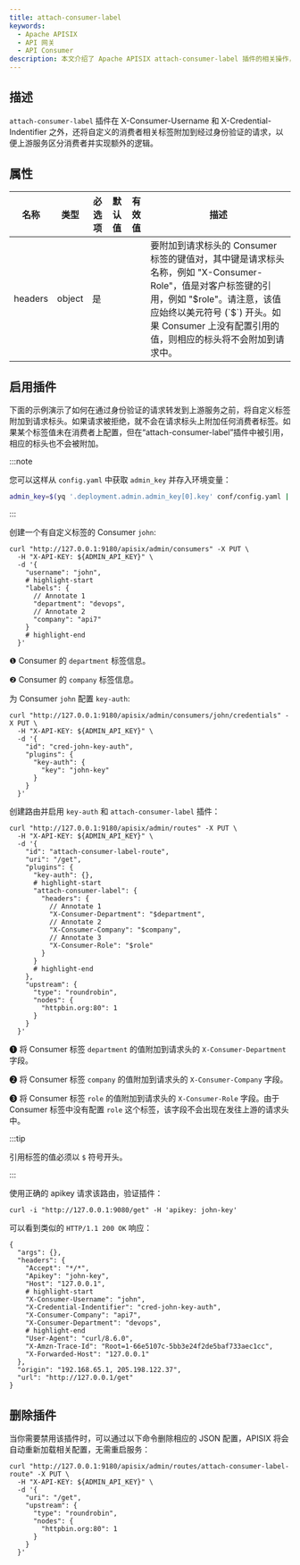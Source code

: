 ```yaml
---
title: attach-consumer-label
keywords:
  - Apache APISIX
  - API 网关
  - API Consumer
description: 本文介绍了 Apache APISIX attach-consumer-label 插件的相关操作，你可以使用此插件向上游服务传递自定义的 Consumer labels。
---
```


<!--
#
# Licensed to the Apache Software Foundation (ASF) under one or more
# contributor license agreements.  See the NOTICE file distributed with
# this work for additional information regarding copyright ownership.
# The ASF licenses this file to You under the Apache License, Version 2.0
# (the "License"); you may not use this file except in compliance with
# the License.  You may obtain a copy of the License at
#
#     http://www.apache.org/licenses/LICENSE-2.0
#
# Unless required by applicable law or agreed to in writing, software
# distributed under the License is distributed on an "AS IS" BASIS,
# WITHOUT WARRANTIES OR CONDITIONS OF ANY KIND, either express or implied.
# See the License for the specific language governing permissions and
# limitations under the License.
#
-->

## 描述

`attach-consumer-label` 插件在 X-Consumer-Username 和 X-Credential-Indentifier 之外，还将自定义的消费者相关标签附加到经过身份验证的请求，以便上游服务区分消费者并实现额外的逻辑。

## 属性

| 名称      | 类型   | 必选项  | 默认值    | 有效值    | 描述                                                                                                                                                 |
|----------|--------|--------|----------|--------|----------------------------------------------------------------------------------------------------------------------------------------------------|
| headers  | object | 是     |          |        | 要附加到请求标头的 Consumer 标签的键值对，其中键是请求标头名称，例如 "X-Consumer-Role"，值是对客户标签键的引用，例如 "$role"。请注意，该值应始终以美元符号 (`$`) 开头。如果 Consumer 上没有配置引用的值，则相应的标头将不会附加到请求中。 |

## 启用插件

下面的示例演示了如何在通过身份验证的请求转发到上游服务之前，将自定义标签附加到请求标头。如果请求被拒绝，就不会在请求标头上附加任何消费者标签。如果某个标签值未在消费者上配置，但在“attach-consumer-label”插件中被引用，相应的标头也不会被附加。

:::note

您可以这样从 `config.yaml` 中获取 `admin_key` 并存入环境变量：

```bash
admin_key=$(yq '.deployment.admin.admin_key[0].key' conf/config.yaml | sed 's/"//g')
```

:::

创建一个有自定义标签的 Consumer `john`:

```shell
curl "http://127.0.0.1:9180/apisix/admin/consumers" -X PUT \
  -H "X-API-KEY: ${ADMIN_API_KEY}" \
  -d '{
    "username": "john",
    # highlight-start
    "labels": {
      // Annotate 1
      "department": "devops",
      // Annotate 2
      "company": "api7"
    }
    # highlight-end
  }'
```

❶ Consumer 的 `department` 标签信息。

❷ Consumer 的 `company` 标签信息。

为 Consumer `john` 配置 `key-auth`:

```shell
curl "http://127.0.0.1:9180/apisix/admin/consumers/john/credentials" -X PUT \
  -H "X-API-KEY: ${ADMIN_API_KEY}" \
  -d '{
    "id": "cred-john-key-auth",
    "plugins": {
      "key-auth": {
        "key": "john-key"
      }
    }
  }'
```

创建路由并启用 `key-auth` 和 `attach-consumer-label` 插件：

```shell
curl "http://127.0.0.1:9180/apisix/admin/routes" -X PUT \
  -H "X-API-KEY: ${ADMIN_API_KEY}" \
  -d '{
    "id": "attach-consumer-label-route",
    "uri": "/get",
    "plugins": {
      "key-auth": {},
      # highlight-start
      "attach-consumer-label": {
        "headers": {
          // Annotate 1
          "X-Consumer-Department": "$department",
          // Annotate 2
          "X-Consumer-Company": "$company",
          // Annotate 3
          "X-Consumer-Role": "$role"
        }
      }
      # highlight-end
    },
    "upstream": {
      "type": "roundrobin",
      "nodes": {
        "httpbin.org:80": 1
      }
    }
  }'
```

❶ 将 Consumer 标签 `department` 的值附加到请求头的 `X-Consumer-Department` 字段。

❷ 将 Consumer 标签 `company` 的值附加到请求头的 `X-Consumer-Company` 字段。

❸ 将 Consumer 标签 `role` 的值附加到请求头的 `X-Consumer-Role` 字段。由于 Consumer 标签中没有配置 `role` 这个标签，该字段不会出现在发往上游的请求头中。

:::tip

引用标签的值必须以 `$` 符号开头。

:::

使用正确的 apikey 请求该路由，验证插件：

```shell
curl -i "http://127.0.0.1:9080/get" -H 'apikey: john-key'
```

可以看到类似的 `HTTP/1.1 200 OK` 响应：

```text
{
  "args": {},
  "headers": {
    "Accept": "*/*",
    "Apikey": "john-key",
    "Host": "127.0.0.1",
    # highlight-start
    "X-Consumer-Username": "john",
    "X-Credential-Indentifier": "cred-john-key-auth",
    "X-Consumer-Company": "api7",
    "X-Consumer-Department": "devops",
    # highlight-end
    "User-Agent": "curl/8.6.0",
    "X-Amzn-Trace-Id": "Root=1-66e5107c-5bb3e24f2de5baf733aec1cc",
    "X-Forwarded-Host": "127.0.0.1"
  },
  "origin": "192.168.65.1, 205.198.122.37",
  "url": "http://127.0.0.1/get"
}
```

## 删除插件

当你需要禁用该插件时，可以通过以下命令删除相应的 JSON 配置，APISIX 将会自动重新加载相关配置，无需重启服务：

```shell
curl "http://127.0.0.1:9180/apisix/admin/routes/attach-consumer-label-route" -X PUT \
  -H "X-API-KEY: ${ADMIN_API_KEY}" \
  -d '{
    "uri": "/get",
    "upstream": {
      "type": "roundrobin",
      "nodes": {
        "httpbin.org:80": 1
      }
    }
  }'
```
